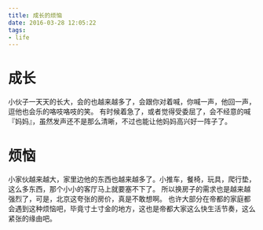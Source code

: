 ```yaml
---
title: 成长的烦恼
date: 2016-03-28 12:05:22
tags: 
- life
---
```


# 成长
小伙子一天天的长大，会的也越来越多了，会跟你对着喊，你喊一声，他回一声，逗他也会乐的咯吱咯吱的笑。
有时候着急了，或者觉得受委屈了，会不经意的喊『妈妈』，虽然发声还不是那么清晰，不过也能让他妈妈高兴好一阵子了。

# 烦恼
小家伙越来越大，家里边他的东西也越来越多了。小推车，餐椅，玩具，爬行垫，这么多东西，那个小小的客厅马上就要塞不下了。
所以换房子的需求也是越来越强烈了，可是，北京这夸张的房价，真是不敢想啊。
也许大部分在帝都的家庭都会遇到这种烦恼吧，毕竟寸土寸金的地方，这也是帝都大家这么快生活节奏，这么紧张的缘由吧。
